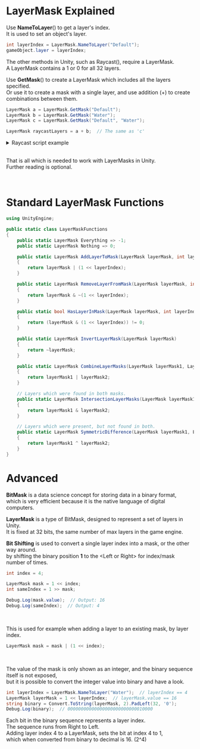 # LayerMask Explained
Use **NameToLayer**() to get a layer's index.  
It is used to set an object's layer. 
```cs
int layerIndex = LayerMask.NameToLayer("Default");
gameObject.layer = layerIndex;
```
The other methods in Unity, such as Raycast(), require a LayerMask.  
A LayerMask contains a 1 or 0 for all 32 layers.  

Use **GetMask**() to create a LayerMask which includes all the layers specified.  
Or use it to create a mask with a single layer, and use addition (+) to create combinations between them.  
```cs
LayerMask a = LayerMask.GetMask("Default");
LayerMask b = LayerMask.GetMask("Water");
LayerMask c = LayerMask.GetMask("Default", "Water");

LayerMask raycastLayers = a + b;  // The same as 'c'
```

<details>
<summary>Raycast script example</summary>

```cs
using UnityEngine;

public class Example : MonoBehaviour
{
    public float distance;

    private Ray ray;
    private LayerMask raycastLayers;

    private void Awake()
    {
        ray = new Ray(transform.position, transform.forward);

        LayerMask a = LayerMask.GetMask("Default");
        LayerMask b = LayerMask.GetMask("Water");
        LayerMask c = LayerMask.GetMask("Default", "Water");

        raycastLayers = a + b;  // The same as 'c'
    }

    private void Update()
    {
        if (Physics.Raycast(ray, distance, raycastLayers))
        {
            Debug.Log("Hit something on a layer included in the mask!");
        }
    }
}
```
</details>

<br>

That is all which is needed to work with LayerMasks in Unity.  
Further reading is optional.

<br>

# Standard LayerMask Functions

```cs
using UnityEngine;

public static class LayerMaskFunctions
{
    public static LayerMask Everything => -1;
    public static LayerMask Nothing => 0;

    public static LayerMask AddLayerToMask(LayerMask layerMask, int layerIndex)
    {
        return layerMask | (1 << layerIndex);
    }

    public static LayerMask RemoveLayerFromMask(LayerMask layerMask, int layerIndex)
    {
        return layerMask & ~(1 << layerIndex);
    }

    public static bool HasLayerInMask(LayerMask layerMask, int layerIndex)
    {
        return (layerMask & (1 << layerIndex)) != 0;
    }

    public static LayerMask InvertLayerMask(LayerMask layerMask)
    {
        return ~layerMask;
    }

    public static LayerMask CombineLayerMasks(LayerMask layerMask1, LayerMask layerMask2)
    {
        return layerMask1 | layerMask2;
    }

    // Layers which were found in both masks.
    public static LayerMask IntersectionLayerMasks(LayerMask layerMask1, LayerMask layerMask2)
    {
        return layerMask1 & layerMask2;
    }

    // Layers which were present, but not found in both.
    public static LayerMask SymmetricDifference(LayerMask layerMask1, LayerMask layerMask2)
    {
        return layerMask1 ^ layerMask2;
    }
}
```

# Advanced

**BitMask** is a data science concept for storing data in a binary format,  
which is very efficient because it is the native language of digital computers. 

**LayerMask** is a type of BitMask, designed to represent a set of layers in Unity.  
It is fixed at 32 bits, the same number of max layers in the game engine.

**Bit Shifting** is used to convert a single layer index into a mask, or the other way around.  
by shifting the binary position **1** to the \<Left or Right\> for index/mask number of times.
```cs
int index = 4;

LayerMask mask = 1 << index;
int sameIndex = 1 >> mask;

Debug.Log(mask.value);  // Output: 16
Debug.Log(sameIndex);  // Output: 4
```
<br>

This is used for example when adding a layer to an existing mask, by layer index.
```cs
LayerMask mask = mask | (1 << index);
```

<br>

The value of the mask is only shown as an integer, and the binary sequence itself is not exposed,  
but it is possible to convert the integer value into binary and have a look. 
```cs
int layerIndex = LayerMask.NameToLayer("Water");  // layerIndex == 4
LayerMask layerMask = 1 << layerIndex;  // layerMask.value == 16
string binary = Convert.ToString(layerMask, 2).PadLeft(32, '0');
Debug.Log(binary);  // 00000000000000000000000000010000
```
Each bit in the binary sequence represents a layer index.  
The sequence runs from Right to Left.  
Adding layer index 4 to a LayerMask, sets the bit at index 4 to 1,  
which when converted from binary to decimal is 16. (2^4)
